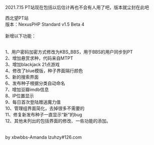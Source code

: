 2021.7.15
PT站现在包括以后估计再也不会有人用了吧，版本就尘封在此吧

西北望PT站<br>
版本：NexusPHP Standard v1.5 Beta 4<br>
<br>
新增以下功能：<br><br>

1、用户密码加密方式修改为KBS_BBS，用于BBS的用户同步到PT<br>
2、增加悬赏求种，代码来自MTPT<br>
3、增加blackjack 21点游戏<br>
4、修改了blue模版，种子界面隔行颜色<br>
5、新的搜索界面<br>
6、发布种子根据分类自动命名<br>
7、增加豆瓣imdb信息<br>
8、IP位置显示<br>
9、每日首次登陆赠送魔力值<br>
10、管理组界面简化，去掉很多不需要的<br>
11、修复新发布种子一直显示“新”的bug<br>
12、其他未列出的包括界面的修改、一些功能的添加。<br>
<br><br>
by xbwbbs-Amanda lzuhzy#126.com

